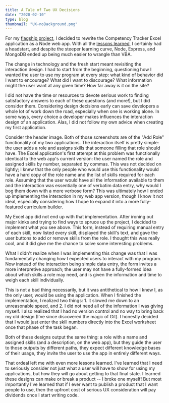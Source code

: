```yaml
---
title: A Tale of Two UX Decisions
date: "2020-02-10"
type: blog
thumbnail: "UX-noBackground.png"
---
```


For my [flagship project](/Competency%20Tracker/ "Competency Tracker"), I decided to rewrite the Competency Tracker Excel application as a Node web app. With all the [lessons learned](/blog/2019/12%20Dec/20%20Headaches/2019-12-20%20Headaches/ "First App Headaches"), I certainly had a headstart, and despite the steeper learning curve, Node, Express, and MongoDB ended up being much easier to wrangle than VBA.

The change in technology and the fresh start meant revisiting the interaction design. I had to start from the beginning, questioning how I wanted the user to use my program at every step: what kind of behavior did I want to encourage? What did I want to discourage? What information might the user want at any given time? How far away is it on the site? 

I did not have the time or resources to devote serious work to finding satisfactory answers to each of these questions (and more!), but I did consider them. Considering design decisions early can save developers a whole lot of work down the road, especially when one is working alone. In some ways, every choice a developer makes influences the interaction design of an application. Alas, I did not follow my own advice when creating my first application.

Consider the header image. Both of those screenshots are of the "Add Role" functionality of my two applications. The interaction itself is pretty simple: the user adds a role and assigns skills that someone filling that role should have. The Excel application's first attempt at this problem was functionally identical to the web app's current version: the user named the role and assigned skills by number, separated by commas. This was not decided on lightly; I knew that the only people who would use this functionality would have a hard copy of the role name and the list of skills required for each role. Assuming that the user would have all the information available to them and the interaction was essentially one of verbatim data entry, why would I bog them down with a more verbose form? This was ultimately how I ended up implementing the interaction in my web app version, though I know it not ideal, especially considering how I hope to expand it into a more fully-featured curriculum builder.

My Excel app did not end up with that implementation. After ironing out major kinks and trying to find ways to spruce up the project, I decided to implement what you see above. This form, instead of requiring manual entry of each skill, now listed every skill, displayed the skill's text, and gave the user buttons to add or remove skills from the role. I thought this was really cool, and it did give me the chance to solve some interesting problems.

What I didn't realize when I was implementing this change was that I was fundamentally changing how I expected users to interact with my program. Now instead of the interaction being simple data entry, the form invites a more interpretive approach; the user may not have a fully-formed idea about which skills a role may need, and is given the information and time to weigh each skill individually.

This is not a bad thing necessarily, but it was antithetical to how I knew I, as the only user, would be using the application. When I finished the implementation, I realized two things: 1. it slowed me down to an unreasonable speed, and 2. I did not need all of the information I was giving myself. I also realized that I had no version control and no way to bring back my old design (I've since discovered the magic of Git). I honestly decided that I would just enter the skill numbers  directly into the Excel worksheet once that phase of the task began.

Both of these designs output the same thing: a role with a name and assigned skills (and a description, on the web app), but they guide the user to those outputs by different paths, they expect different knowledge bases of their usage, they invite the user to use the app in entirely different ways.

That ordeal left me with even more lessons learned. I've learned that I need to seriously consider not just what a user will have to show for using my applications, but how they will go about getting to that final state. I learned these designs can make or break a product -- I broke one myself! But most importantly I've learned that if I ever want to publish a product that I want people to use, then the upfront cost of serious UX consideration will pay dividends once I start writing code.
